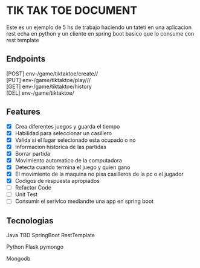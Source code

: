 # TIK TAK TOE DOCUMENT <br>
Este es un ejemplo de 5 hs de trabajo haciendo un tateti en una aplicacion rest echa en python y 
un cliente en spring boot basico que lo consume con rest template
## Endpoints
[POST] env-/game/tiktaktoe/create/<GameId>/<Player> <br>
[PUT]  env-/game/tiktaktoe/play/<GameId>/<row>/<col> <br>
[GET]  env-/game/tiktaktoe/history <br>
[DEL]  env-/game/tiktaktoe/<GameId> <br>

## Features
- [x] Crea diferentes juegos y guarda el tiempo
- [x] Habilidad para seleccionar un casillero
- [x] Valida si el lugar selecionado esta ocupado o no
- [x] Informacion historica de las partidas
- [x] Borrar partida
- [x] Movimiento automatico de la computadora
- [x] Detecta cuando termina el juego y quien gano
- [x] El movimiento de la maquina no pisa casilleros de la pc o el jugador
- [x] Codigos de respuesta apropiados
- [ ] Refactor Code
- [ ] Unit Test
- [ ] Consumir el serivico mediandte una app en spring boot
 
## Tecnologias
Java TBD
	SpringBoot
	RestTemplate
	
Python
	Flask
	pymongo
	
Mongodb	
